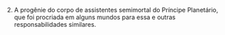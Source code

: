 ﻿2. A progênie do corpo de assistentes semimortal do Príncipe Planetário, que foi procriada em alguns mundos para essa e outras responsabilidades similares.